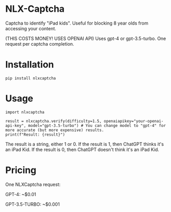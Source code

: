 # NLX-Captcha
Captcha to identify "iPad kids". Useful for blocking 8 year olds from accessing your content.

(THIS COSTS MONEY! USES OPENAI API)
Uses gpt-4 or gpt-3.5-turbo. One request per captcha completion.

# Installation
```
pip install nlxcaptcha
```

# Usage
```
import nlxcaptcha

result = nlxcaptcha.verify(difficulty=1.5, openaiapikey="your-openai-api-key", model="gpt-3.5-turbo") # You can change model to "gpt-4" for more accurate (but more expensive) results.
print(f"Result: {result}")
```

The result is a string, either 1 or 0. If the result is 1, then ChatGPT thinks it's an iPad Kid. If the result is 0, then ChatGPT doesn't think it's an iPad Kid.

# Pricing
One NLXCaptcha request:

GPT-4: ~$0.01

GPT-3.5-TURBO: ~$0.001

